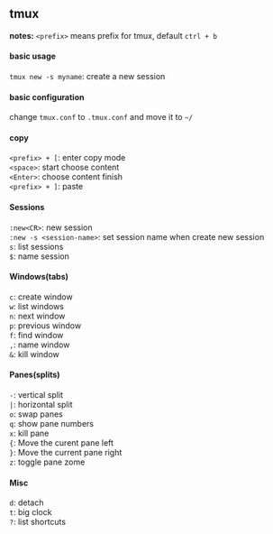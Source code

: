 ## tmux   
**notes:** `<prefix>` means prefix for tmux, default `ctrl + b`
#### basic usage
`tmux new -s myname`: create a new session   
#### basic configuration
change `tmux.conf` to `.tmux.conf` and move it to `~/`   
#### copy
`<prefix> + [`: enter copy mode   
`<space>`: start choose content   
`<Enter>`: choose content finish   
`<prefix> + ]`: paste
#### Sessions
`:new<CR>`: new session   
`:new -s <session-name>`: set session name when create new session   
`s`: list sessions   
`$`: name session 
#### Windows(tabs)
`c`: create window   
`w`: list windows   
`n`: next window   
`p`: previous window   
`f`: find window   
`,`: name window   
`&`: kill window   
#### Panes(splits)
`-`: vertical split   
`|`: horizontal split   
`o`: swap panes   
`q`: show pane numbers   
`x`: kill pane   
`{`: Move the curent pane left   
`}`: Move the current pane right   
`z`: toggle pane zome
#### Misc
`d`: detach   
`t`: big clock   
`?`: list shortcuts   

